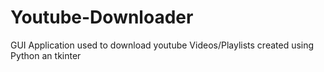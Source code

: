# Youtube-Downloader
GUI Application used to download youtube Videos/Playlists created using Python an tkinter
